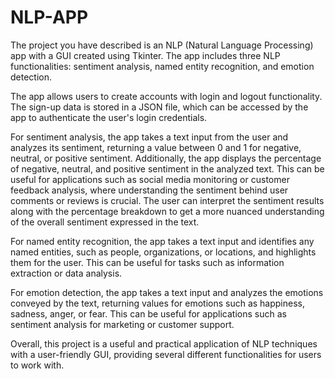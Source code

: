 # NLP-APP
The project you have described is an NLP (Natural Language Processing) app with a GUI created using Tkinter. The app includes three NLP functionalities: sentiment analysis, named entity recognition, and emotion detection.

The app allows users to create accounts with login and logout functionality. The sign-up data is stored in a JSON file, which can be accessed by the app to authenticate the user's login credentials.

For sentiment analysis, the app takes a text input from the user and analyzes its sentiment, returning a value between 0 and 1 for negative, neutral, or positive sentiment. Additionally, the app displays the percentage of negative, neutral, and positive sentiment in the analyzed text. This can be useful for applications such as social media monitoring or customer feedback analysis, where understanding the sentiment behind user comments or reviews is crucial. The user can interpret the sentiment results along with the percentage breakdown to get a more nuanced understanding of the overall sentiment expressed in the text.

For named entity recognition, the app takes a text input and identifies any named entities, such as people, organizations, or locations, and highlights them for the user. This can be useful for tasks such as information extraction or data analysis.

For emotion detection, the app takes a text input and analyzes the emotions conveyed by the text, returning values for emotions such as happiness, sadness, anger, or fear. This can be useful for applications such as sentiment analysis for marketing or customer support.

Overall, this project is a useful and practical application of NLP techniques with a user-friendly GUI, providing several different functionalities for users to work with.
